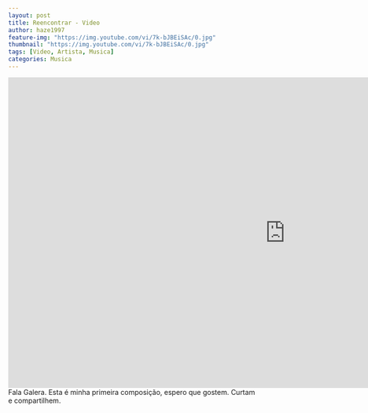 ```yaml
---
layout: post
title: Reencontrar - Video
author: haze1997
feature-img: "https://img.youtube.com/vi/7k-bJBEiSAc/0.jpg"
thumbnail: "https://img.youtube.com/vi/7k-bJBEiSAc/0.jpg"
tags: [Video, Artista, Musica]
categories: Musica
---
```


<iframe width="1125" height="633" src="https://www.youtube.com/embed/7k-bJBEiSAc" title="YouTube video player" frameborder="0" allow="accelerometer; autoplay; clipboard-write; encrypted-media; gyroscope; picture-in-picture; web-share" allowfullscreen></iframe>  
Fala Galera. Esta é minha primeira composição, espero que gostem. Curtam e compartilhem.

